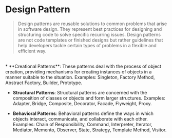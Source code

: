 # Design Pattern
> Design patterns are reusable solutions to common problems that arise in software design. They represent best practices for designing and structuring code to solve specific recurring issues. Design patterns are not code templates or finished designs but rather guidelines that help developers tackle certain types of problems in a flexible and efficient way.
<br>
* **Creational Patterns**:
   These patterns deal with the process of object creation, providing mechanisms for creating instances of objects in a manner suitable to the situation.
        Examples: Singleton, Factory Method, Abstract Factory, Builder, Prototype.

* **Structural Patterns**:
        Structural patterns are concerned with the composition of classes or objects and form larger structures.
        Examples: Adapter, Bridge, Composite, Decorator, Facade, Flyweight, Proxy.

* **Behavioral Patterns**:
        Behavioral patterns define the ways in which objects interact, communicate, and collaborate with each other.
        Examples: Chain of Responsibility, Command, Interpreter, Iterator, Mediator, Memento, Observer, State, Strategy, Template Method, Visitor.
